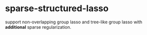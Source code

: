 # sparse-structured-lasso

support non-overlapping group lasso and tree-like group lasso with **additional** sparse regularization.
